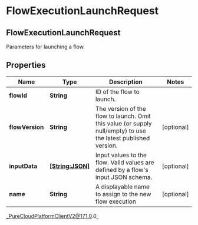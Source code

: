 # FlowExecutionLaunchRequest

## FlowExecutionLaunchRequest
Parameters for launching a flow.

## Properties

|Name | Type | Description | Notes|
|------------ | ------------- | ------------- | -------------|
| **flowId** | **String** | ID of the flow to launch. | |
| **flowVersion** | **String** | The version of the flow to launch. Omit this value (or supply null/empty) to use the latest published version. | [optional] |
| **inputData** | [**[String:JSON]**](JSON) | Input values to the flow. Valid values are defined by a flow&#39;s input JSON schema. | [optional] |
| **name** | **String** | A displayable name to assign to the new flow execution | [optional] |



_PureCloudPlatformClientV2@171.0.0_
